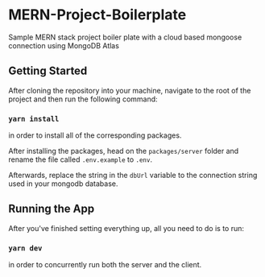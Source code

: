 # MERN-Project-Boilerplate

Sample MERN stack project boiler plate with a cloud based mongoose connection using MongoDB Atlas

## Getting Started

After cloning the repository into your machine, navigate to the root of the project and then run the following command:

### `yarn install`

in order to install all of the corresponding packages.

After installing the packages, head on the `packages/server` folder and rename the file called `.env.example` to `.env`.

Afterwards, replace the string in the `dbUrl` variable to the connection string used in your mongodb database.

## Running the App

After you've finished setting everything up, all you need to do is to run:

### `yarn dev`

in order to concurrently run both the server and the client.
